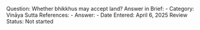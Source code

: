 Question: Whether bhikkhus may accept land?
Answer in Brief: -
 Category: Vināya
Sutta References: -
Answer: -
Date Entered: April 6, 2025
Review Status: Not started
